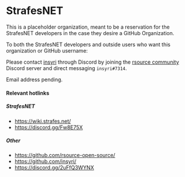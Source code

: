 # StrafesNET
This is a placeholder organization, meant to be a reservation for the StrafesNET developers in the case they desire a GitHub Organization.

To both the StrafesNET developers and outside users who want this organization or GitHub username:

Please contact [insyri](https://github.com/insyri/) through Discord by joining the [rsource community](https://discord.gg/2uFfQ3WYNX) Discord server and direct messaging `insyri#7314`.

Email address pending.

#### Relevant hotlinks
##### StrafesNET

- https://wiki.strafes.net/
- https://discord.gg/Fw8E75X

##### Other

- https://github.com/rsource-open-source/
- https://github.com/insyri/
- https://discord.gg/2uFfQ3WYNX
